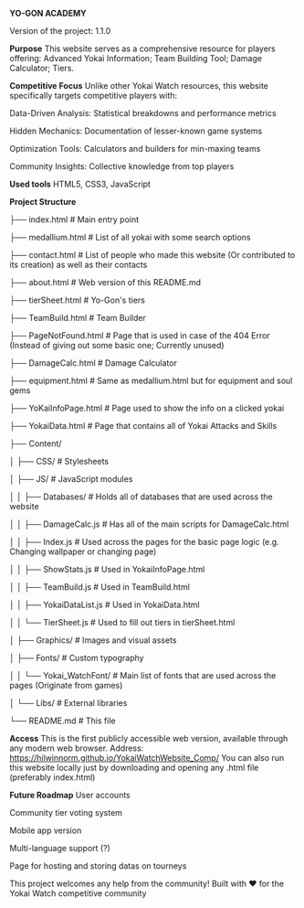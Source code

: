 **YO-GON ACADEMY**

Version of the project: 1.1.0

**Purpose**
This website serves as a comprehensive resource for players offering: 
Advanced Yokai Information; 
Team Building Tool;
Damage Calculator;
Tiers.

**Competitive Focus**
Unlike other Yokai Watch resources, this website specifically targets competitive players with:

Data-Driven Analysis: Statistical breakdowns and performance metrics

Hidden Mechanics: Documentation of lesser-known game systems

Optimization Tools: Calculators and builders for min-maxing teams

Community Insights: Collective knowledge from top players


**Used tools**
HTML5, CSS3, JavaScript

**Project Structure**

├── index.html  # Main entry point

├── medallium.html # List of all yokai with some search options

├── contact.html # List of people who made this website (Or contributed to its creation) as well as their contacts

├── about.html # Web version of this README.md

├── tierSheet.html # Yo-Gon's tiers

├── TeamBuild.html # Team Builder

├── PageNotFound.html  # Page that is used in case of the 404 Error (Instead of giving out some basic one; Currently unused)

├── DamageCalc.html # Damage Calculator

├── equipment.html # Same as medallium.html but for equipment and soul gems

├── YoKaiInfoPage.html # Page used to show the info on a clicked yokai

├── YokaiData.html # Page that contains all of Yokai Attacks and Skills

├── Content/

│   ├── CSS/  # Stylesheets

│   ├── JS/  # JavaScript modules

│   │   ├── Databases/ # Holds all of databases that are used across the website

│   │   ├── DamageCalc.js # Has all of the main scripts for DamageCalc.html

│   │   ├── Index.js # Used across the pages for the basic page logic (e.g. Changing wallpaper or changing page)

│   │   ├── ShowStats.js # Used in YokaiInfoPage.html

│   │   ├── TeamBuild.js # Used in TeamBuild.html

│   │   ├── YokaiDataList.js # Used in YokaiData.html

│   │   └── TierSheet.js # Used to fill out tiers in tierSheet.html

│   ├── Graphics/  # Images and visual assets

│   ├── Fonts/  # Custom typography

│   │  └── Yokai_WatchFont/ # Main list of fonts that are used across the pages (Originate from games)

│   └── Libs/  # External libraries

└── README.md  # This file

**Access**
This is the first publicly accessible web version, available through any modern web browser. Address: https://hilwinnorm.github.io/YokaiWatchWebsite_Comp/
You can also run this website locally just by downloading and opening any .html file (preferably index.html)

**Future Roadmap**
User accounts

Community tier voting system

Mobile app version

Multi-language support (?)

Page for hosting and storing datas on tourneys


This project welcomes any help from the community!
Built with ❤️ for the Yokai Watch competitive community
